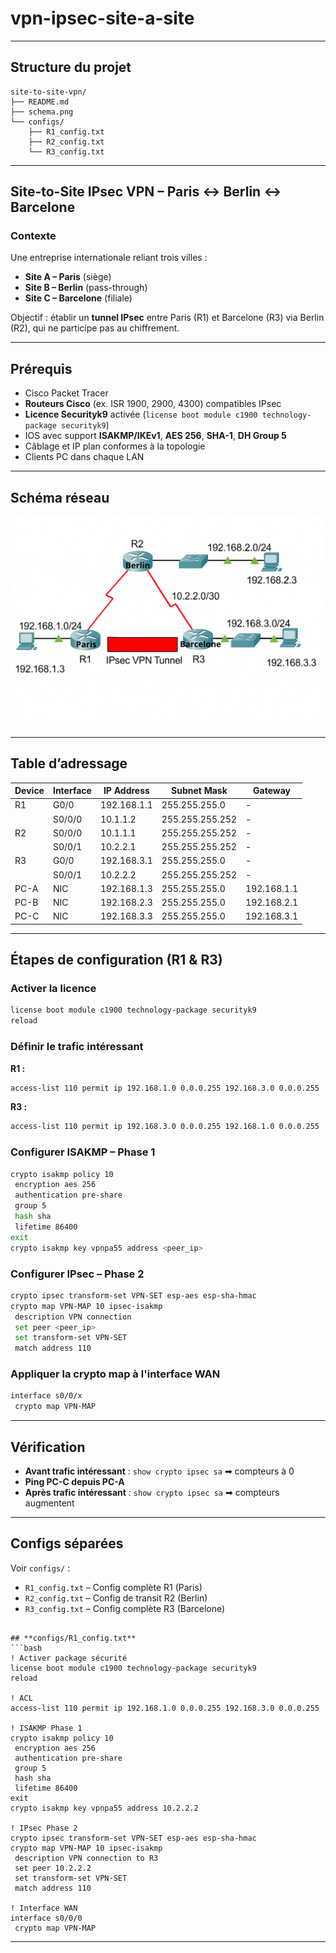 # vpn-ipsec-site-a-site



----------

##  Structure du projet

```
site-to-site-vpn/
├── README.md
├── schema.png
└── configs/
    ├── R1_config.txt
    ├── R2_config.txt
    └── R3_config.txt

```

----------



## Site-to-Site IPsec VPN – Paris ↔ Berlin ↔ Barcelone

### Contexte
Une entreprise internationale reliant trois villes :
- **Site A – Paris** (siège)
- **Site B – Berlin** (pass-through)
- **Site C – Barcelone** (filiale)

Objectif : établir un **tunnel IPsec** entre Paris (R1) et Barcelone (R3) via Berlin (R2), qui ne participe pas au chiffrement.

---

##  Prérequis
- Cisco Packet Tracer 
- **Routeurs Cisco** (ex. ISR 1900, 2900, 4300) compatibles IPsec
- **Licence Securityk9** activée (`license boot module c1900 technology-package securityk9`)
- IOS avec support **ISAKMP/IKEv1**, **AES 256**, **SHA-1**, **DH Group 5**
- Câblage et IP plan conformes à la topologie
- Clients PC dans chaque LAN

---

##  Schéma réseau
![Schéma réseau](schema.png)

---

##  Table d’adressage
| Device | Interface | IP Address     | Subnet Mask     | Gateway       |
|--------|-----------|---------------|-----------------|---------------|
| R1     | G0/0      | 192.168.1.1   | 255.255.255.0   | -             |
|        | S0/0/0    | 10.1.1.2      | 255.255.255.252 | -             |
| R2     | S0/0/0    | 10.1.1.1      | 255.255.255.252 | -             |
|        | S0/0/1    | 10.2.2.1      | 255.255.255.252 | -             |
| R3     | G0/0      | 192.168.3.1   | 255.255.255.0   | -             |
|        | S0/0/1    | 10.2.2.2      | 255.255.255.252 | -             |
| PC-A   | NIC       | 192.168.1.3   | 255.255.255.0   | 192.168.1.1   |
| PC-B   | NIC       | 192.168.2.3   | 255.255.255.0   | 192.168.2.1   |
| PC-C   | NIC       | 192.168.3.3   | 255.255.255.0   | 192.168.3.1   |
------------------------------------------------------------------------

##  Étapes de configuration (R1 & R3)

### Activer la licence
```bash
license boot module c1900 technology-package securityk9
reload
```

### Définir le trafic intéressant

**R1 :**

```bash
access-list 110 permit ip 192.168.1.0 0.0.0.255 192.168.3.0 0.0.0.255
```

**R3 :**

```bash
access-list 110 permit ip 192.168.3.0 0.0.0.255 192.168.1.0 0.0.0.255
```

### Configurer ISAKMP – Phase 1

```bash
crypto isakmp policy 10
 encryption aes 256
 authentication pre-share
 group 5
 hash sha
 lifetime 86400
exit
crypto isakmp key vpnpa55 address <peer_ip>
```

### Configurer IPsec – Phase 2

```bash
crypto ipsec transform-set VPN-SET esp-aes esp-sha-hmac
crypto map VPN-MAP 10 ipsec-isakmp
 description VPN connection
 set peer <peer_ip>
 set transform-set VPN-SET
 match address 110
```

### Appliquer la crypto map à l'interface WAN

```bash
interface s0/0/x
 crypto map VPN-MAP
```

----------

##  Vérification

-   **Avant trafic intéressant** : `show crypto ipsec sa` ➡ compteurs à 0
-   **Ping PC-C depuis PC-A**
-   **Après trafic intéressant** : `show crypto ipsec sa` ➡ compteurs augmentent
----------

##  Configs séparées

Voir `configs/` :

-   `R1_config.txt` – Config complète R1 (Paris)
-   `R2_config.txt` – Config de transit R2 (Berlin)
-   `R3_config.txt` – Config complète R3 (Barcelone)

```

## **configs/R1_config.txt**
```bash
! Activer package sécurité
license boot module c1900 technology-package securityk9
reload

! ACL
access-list 110 permit ip 192.168.1.0 0.0.0.255 192.168.3.0 0.0.0.255

! ISAKMP Phase 1
crypto isakmp policy 10
 encryption aes 256
 authentication pre-share
 group 5
 hash sha
 lifetime 86400
exit
crypto isakmp key vpnpa55 address 10.2.2.2

! IPsec Phase 2
crypto ipsec transform-set VPN-SET esp-aes esp-sha-hmac
crypto map VPN-MAP 10 ipsec-isakmp
 description VPN connection to R3
 set peer 10.2.2.2
 set transform-set VPN-SET
 match address 110

! Interface WAN
interface s0/0/0
 crypto map VPN-MAP
```

----------
